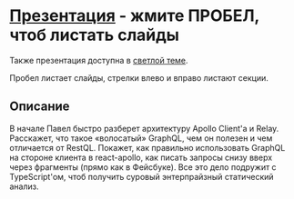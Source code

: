 # [Презентация](https://nodkz.github.io/conf-talks/talks/2019.05.27-frontend-conf-moscow/index.html) - жмите ПРОБЕЛ, чтоб листать слайды

Также презентация доступна в [светлой теме](https://nodkz.github.io/conf-talks/talks/2019.05.27-frontend-conf-moscow/white.html).

Пробел листает слайды, стрелки влево и вправо листают секции.

## Описание

В начале Павел быстро разберет архитектуру Apollo Client'а и Relay. Расскажет, что такое «волосатый» GraphQL, чем он полезен и чем отличается от RestQL. Покажет, как правильно использовать GraphQL на стороне клиента в react-apollo, как писать запросы снизу вверх через фрагменты (прямо как в Фейсбуке). Все это дело подружит с TypeScript'ом, чтоб получить суровый энтерпрайзный статический анализ.
